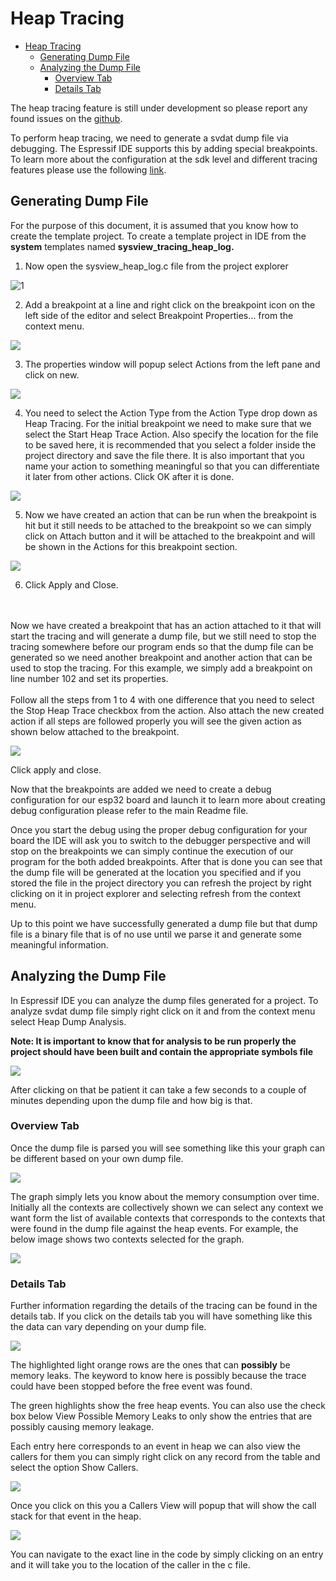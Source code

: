 # Heap Tracing

- [Heap Tracing](#heap-tracing)
  - [Generating Dump File](#generating-dump-file)
  - [Analyzing the Dump File](#analyzing-the-dump-file)
    - [Overview Tab](#overview-tab)
    - [Details Tab](#details-tab)

The heap tracing feature is still under development so please report any found issues on the [github](https://github.com/espressif/idf-eclipse-plugin/issues).

To perform heap tracing, we need to generate a svdat dump file via debugging. The Espressif IDE supports this by adding special breakpoints. To learn more about the configuration at the sdk level and different tracing features please use the following [link](https://docs.espressif.com/projects/esp-idf/en/latest/esp32/api-reference/system/heap_debug.html).

## Generating Dump File

For the purpose of this document, it is assumed that you know how to create the template project. To create a template project in IDE from the **system** templates named **sysview\_tracing\_heap\_log.**

1. Now open the sysview\_heap\_log.c file from the project explorer

![1](docs/images/HeapTracing/sysview_heap_log_file.PNG)

2. Add a breakpoint at a line and right click on the breakpoint icon on the left side of the editor and select Breakpoint Properties… from the context menu.

![](docs/images/HeapTracing/breakpoint_properties_popup.png)

3. The properties window will popup select Actions from the left pane and click on new.

![](docs/images/HeapTracing/breakpoint_properties_actions.png)

4. You need to select the Action Type from the Action Type drop down as Heap Tracing. For the initial breakpoint we need to make sure that we select the Start Heap Trace Action. Also specify the location for the file to be saved here, it is recommended that you select a folder inside the project directory and save the file there. It is also important that you name your action to something meaningful so that you can differentiate it later from other actions. Click OK after it is done.

![](docs/images/HeapTracing/heap_tracing_action.png)

5. Now we have created an action that can be run when the breakpoint is hit but it still needs to be attached to the breakpoint so we can simply click on Attach button and it will be attached to the breakpoint and will be shown in the Actions for this breakpoint section.

![](docs/images/HeapTracing/breakpoint_properties_actions_start_attached.png)

6. Click Apply and Close.

<br/><br/>
Now we have created a breakpoint that has an action attached to it that will start the tracing and will generate a dump file, but we still need to stop the tracing somewhere before our program ends so that the dump file can be generated so we need another breakpoint and another action that can be used to stop the tracing. For this example, we simply add a breakpoint on line number 102 and set its properties.
<br/><br/>
Follow all the steps from 1 to 4 with one difference that you need to select the Stop Heap Trace checkbox from the action. Also attach the new created action if all steps are followed properly you will see the given action as shown below attached to the breakpoint.

![](docs/images/HeapTracing/breakpoint_properties_actions_stop_attached.png)

Click apply and close.

Now that the breakpoints are added we need to create a debug configuration for our esp32 board and launch it to learn more about creating debug configuration please refer to the main Readme file.

Once you start the debug using the proper debug configuration for your board the IDE will ask you to switch to the debugger perspective and will stop on the breakpoints we can simply continue the execution of our program for the both added breakpoints. After that is done you can see that the dump file will be generated at the location you specified and if you stored the file in the project directory you can refresh the project by right clicking on it in project explorer and selecting refresh from the context menu.

Up to this point we have successfully generated a dump file but that dump file is a binary file that is of no use until we parse it and generate some meaningful information.

## Analyzing the Dump File

In Espressif IDE you can analyze the dump files generated for a project. To analyze svdat dump file simply right click on it and from the context menu select Heap Dump Analysis.

**Note: It is important to know that for analysis to be run properly the project should have been built and contain the appropriate symbols file**

![](docs/images/HeapTracing/analysis_context_menu.png)

After clicking on that be patient it can take a few seconds to a couple of minutes depending upon the dump file and how big is that.

### Overview Tab

Once the dump file is parsed you will see something like this your graph can be different based on your own dump file.

![](docs/images/HeapTracing/overview_tab_tracing.png)

The graph simply lets you know about the memory consumption over time. Initially all the contexts are collectively shown we can select any context we want form the list of available contexts that corresponds to the contexts that were found in the dump file against the heap events. For example, the below image shows two contexts selected for the graph.

![](docs/images/HeapTracing/overview_tab_tracing_contexts.png)

### Details Tab

Further information regarding the details of the tracing can be found in the details tab. If you click on the details tab you will have something like this the data can vary depending on your dump file.

![](docs/images/HeapTracing/details_tab_tracing.png)

The highlighted light orange rows are the ones that can **possibly** be memory leaks. The keyword to know here is possibly because the trace could have been stopped before the free event was found.

The green highlights show the free heap events. You can also use the check box below View Possible Memory Leaks to only show the entries that are possibly causing memory leakage.

Each entry here corresponds to an event in heap we can also view the callers for them you can simply right click on any record from the table and select the option Show Callers.

![](docs/images/HeapTracing/show_callers_context_menu.png)

Once you click on this you a Callers View will popup that will show the call stack for that event in the heap.

![](docs/images/HeapTracing/callers_view.png)

You can navigate to the exact line in the code by simply clicking on an entry and it will take you to the location of the caller in the c file.
